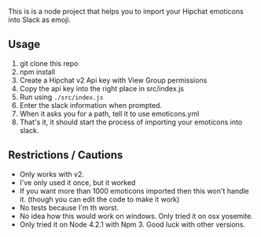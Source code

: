This is is a node project that helps you to import your Hipchat emoticons into Slack as emoji.

## Usage

1. git clone this repo
2. npm install
3. Create a Hipchat v2 Api key with View Group permissions 
4. Copy the api key into the right place in src/index.js
5. Run using `./src/index.js`
6. Enter the slack information when prompted.
7. When it asks you for a path, tell it to use emoticons.yml
8. That's it, it should start the process of importing your emoticons into slack.

## Restrictions / Cautions

- Only works with v2.
- I've only used it once, but it worked
- If you want more than 1000 emoticons imported then this won't handle it. (though you can edit the code to make it work)
- No tests because I'm th worst.
- No idea how this would work on windows. Only tried it on osx yosemite.
- Only tried it on Node 4.2.1 with Npm 3. Good luck with other versions.